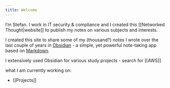 ```yaml
---
title: Welcome
---
```

I’m Stefan. I work in IT security & compliance and I created this [[Networked Thought|website]] to publish my notes on various subjects and interests. 

I created this site to share some of my (thousand?) notes I wrote over the last couple of years in [Obsidian](https://obsidian.md/) - a simple, yet powerful note-taking app based on [Markdown](https://en.wikipedia.org/wiki/Markdown).

I extensively used Obsidian for various study projects - search for [[AWS]]

what I am currently working on:

- [[Projects]]

